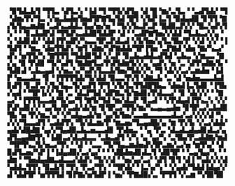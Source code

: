 ▝▉▜▟▃▙▜▝▜▜▃▝▟▜▃▚▝▐▟▝▜▝▜▜▞▟▜▄▝▟▝█▝▆▞▃▜▃▝▝▃▟▜▟▞▝▜▝▟▆▞▛▞▜▃▝▞▅▃▙▟▅▜▅▟▜▛▇▜▄▜▟▝█▜▝▞▙▛▐▃▜▝▉▟▄▟█▝▊▜▜▝▇▞▙▜▄▃▆▟▇▝▃▟▚▃▟▟▃▜▄▞▅▞▅▝▝▜▞▞▙▃▛▃▛▝█▟▉▃▛▞▞▝█▃▚▟▚▜▚▝▝▝▊▃▙▟▛▟▝▜▜▟▚▃▟▟▉▜▟▟▛▝▟▝▝▃▟▛▇▜▅▞▞▟▟▝▜▃▙▃▞▞▄▝▚▝▟▟▊▟▞▝▟▟▐▜▚▟▛▞▚▃▃▜▛▃▛▟▃▟▝▞▙▜▅▞▄▜▃▜▙▞▛▝▞▟▝▞▞▝▐▜▟▜▝▝▆▃▝▟▅▜▜▟▚▝▆▜▝▟▆▞▚▛▇▟▟▞▜▛▐▜▅▝▃▛▇▟▝▟▅▝▇▞▚▃▞▟▚▝▅▜▜▞▚▝▇▜▜▜▝▜▟▟▊▜▟▝▞▃▛▝▊▃▙▃▟▟▃▟▜▟▝▃▙▃▝▞▆▃▃▝▇▞▄▝▉▝▛▟▉▝▜▞▚▟▜▝▇▟▇▜▃▞▛▟▜▟▆▜▞▞▄▝▄▟▚▝▅▝▃▝▟▜▚▟▇▞▙▝▜▟▊▟▝▃▙▃▄▟▝▞▅▃▚▞▚▟▚▜▃▃▙▜▅▞▜▟▞▞▚▝▜▝▟▞▞▃▞▃▆▟▅▝▐▟▛▝▅▃▃▟▃▝▊▝▐▜▜▜▜▟▞▜▞▟▟▝▉▃▃▜▚▜▝▟▇▃▙▝▃▝▟▝▅▟▅▃▃▃▙▟▊▟▜▝▊▃▛▃▚▜▄▜▄▃▜▞▄▟▜▝▛▜▝▞▙▜▃▜▜▟█▜▙▃▝▟▅▟▐▃▜▟▊▝▐▜▙▞▄▟▝▝▜▛▐▞▞▝▇▝▃▝▟▃▛▜▟▝▟▛▇▃▜▞▆▟▊▞▛▟▃▃▞▝▊▝▟▞▞▞▝▝▇▃▞▝▐▜▜▜▃▃▟▞▜▞▄▞▜▝▇▜▞▜▟▝▆▞▟▃▛▝▊▃▟▝▝▞▛▟▄▟▐▜▚▃▚▝▞▞▛▟▚▟▊▞▞▝▄▞▙▞▛▃▟▞▟▞▆▝▊▜▛▃▞▜▜▞▆▞▚▃▄▃▄▟▅▝▊▜▛▃▞▃▙▟▉▜▙▝▅▝▛▞▆▃▚▞▝▞▚▟▄▃▟▞▆▝▄▞▙▜▅▞▃▃▆▃▃▃▃▃▟▃▞▃▞▞▞▞▟▝▚▞▞▞▜▃▃▟▜▝▃▟▟▜▚▝▜▞▟▃▆▞▛▝▆▃▅▞▜▃▄▟█▞▄▝▆▝▛▞▙▝▞▃▞▟▟▞▄▟▞▟█▟▇▝▄▞▞▜▄▟▉▃▙▃▅▃▃▟▊▝▛▟▅▃▝▝▄▝▛▃▝▟▃▟▃▟▄▟▊▟▃▞▄▟▜▃▄▟▇▜▚▝▐▟▊▃▞▟▃▟▃▃▝▃▙▃▟▜▝▞▚▝▄▝▄▞▚▝▃▜▙▞▛▃▟▟▇▞▆▟▝▜▛▜▚▃▜▞▅▃▞▜▚▝▝▟▝▝▃▃▝▜▞▜▄▃▆▟▅▟▚▜▛▃▆▞▃▞▅▝▆▜▚▞▝▟▉▟▜▃▅▞▚▛▐▝▐▟▄▟▉▞▃▞▄▞▝▝▝▟█▟▅▟▊▟▃▜▝▟▉▜▛▝▝▃▄▜▄▞▚▝▝▟▆▝▝▜▅▟▄▟▇▃▟▃▃▞▟▟▚▝▜▞▞▟▝▝▅▞▄▞▃▞▝▟▜▝▊▜▝▟▐▝▚▟▞▞▞▟▚▟▟▃▜▜▚▝▉▃▙▜▝▜▚▝▛▃▞▜▚▝▝▜▛▟▞▝▐▃▚▞▚▝▝▞▄▟▞▜▟▟▐▟▄▞▞▟▝▟▟▜▛▝▅▜▜▜▟▝▊▛▇▞▅▜▟▛▐▝▅▞▝▛▇▟▉▞▃▝▛▜▜▝▞▃▆▝▚▜▉▜▉
